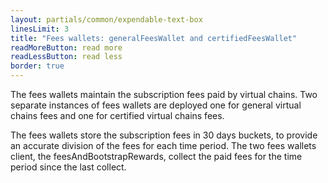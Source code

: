 ```yaml
---
layout: partials/common/expendable-text-box
linesLimit: 3
title: "Fees wallets: generalFeesWallet and certifiedFeesWallet"
readMoreButton: read more
readLessButton: read less
border: true
---
```


The fees wallets maintain the subscription fees paid by virtual chains. Two separate instances of fees wallets are deployed one for general virtual chains fees and one for certified virtual chains fees.

The fees wallets store the subscription fees in 30 days buckets, to provide an accurate division of the fees for each time period. The two fees wallets client, the feesAndBootstrapRewards, collect the paid fees for the time period since the last collect.
